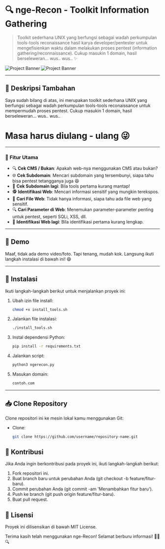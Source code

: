 # 🔍 **nge-Recon - Toolkit Information Gathering**
> Toolkit sederhana UNIX yang berfungsi sebagai wadah perkumpulan tools-tools reconaissance hasil karya developer/pentester untuk mengefisienkan waktu dalam melakukan proses pentest (information gathering/reconnaissance). Cukup masukin 1 domain, hasil berseleweran... wus.. wus.. ✨

![Project Banner](https://i.ibb.co/pLJf2BK/ngerecon1.jpg)
![Project Banner](https://i.ibb.co/z2cbzMx/ngerecon2.jpg)

---

## 📝 **Deskripsi Tambahan**
Saya sudah bilang di atas, ini merupakan toolkit sederhana UNIX yang berfungsi sebagai wadah perkumpulan tools-tools reconaissance untuk mempermudah proses pentest. Cukup masukin 1 domain, hasil berseleweran... wus.. wus..  
# Masa harus diulang - ulang 😜

---

### 🌟 **Fitur Utama**
- 🔍 **Cek CMS / Bukan**: Apakah web-nya menggunakan CMS atau bukan?
- 🌐 **Cek Subdomain**: Mencari subdomain yang tersembunyi, siapa tahu bisa pentest tetangganya juga 😆
- 🚀 **Cek Subdomain lagi**: Bila tools pertama kurang mantap!
- 🕵️ **Identifikasi Web**: Mencari informasi sensitif yang mungkin terekspos.
- 📂 **Cari File Web**: Tidak hanya informasi, siapa tahu ada file web yang sensitif.
- 🔍 **Cari Parameter di Web**: Menemukan parameter-parameter penting untuk pentest, seperti SQLi, XSS, dll.
- 🚀 **Identifikasi Web lagi**: Bila identifikasi pertama kurang lengkap.

---

## 📸 **Demo**
Maaf, tidak ada demo video/foto. Tapi tenang, mudah kok. Langsung ikuti langkah instalasi di bawah ini! 😄

---

## 🚀 **Instalasi**
Ikuti langkah-langkah berikut untuk menjalankan proyek ini:

1. Ubah izin file install:
   ```bash
   chmod +x install_tools.sh
2. Jalankan file instalasi:
   ```bash
   ./install_tools.sh
3. Instal dependensi Python:
   ```bash
   pip install -r requirements.txt
4. Jalankan script:
   ```bash
   python3 ngerecon.py
5. Masukan domain:
   ```bash
   contoh.com
   
---

## 📥 **Clone Repository**
Clone repositori ini ke mesin lokal kamu menggunakan Git: 
- Clone:
   ```bash
   git clone https://github.com/username/repository-name.git

## 🤝 **Kontribusi**
Jika Anda ingin berkontribusi pada proyek ini, ikuti langkah-langkah berikut:
1. Fork repositori ini.
2. Buat branch baru untuk perubahan Anda (git checkout -b feature/fitur-baru).
3. Commit perubahan Anda (git commit -am 'Menambahkan fitur baru').
4. Push ke branch (git push origin feature/fitur-baru).
5. Buat pull request.

## 📜 **Lisensi**
Proyek ini dilisensikan di bawah MIT License.

Terima kasih telah menggunakan nge-Recon! Selamat berburu informasi! 🕵️‍♂️🔍
